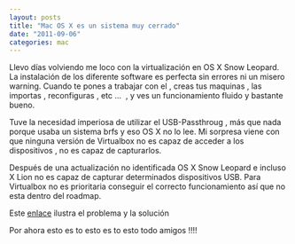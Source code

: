 ```yaml
---
layout: posts
title: "Mac OS X es un sistema muy cerrado"
date: "2011-09-06"
categories: mac
---
```


Llevo días volviendo me loco con la virtualización en OS X Snow Leopard. La instalación de los diferente software es perfecta sin errores ni un misero warning. Cuando te pones a trabajar con el , creas tus maquinas , las importas , reconfiguras , etc ...  , y ves un funcionamiento fluido y bastante bueno.

Tuve la necesidad imperiosa de utilizar el USB-Passthroug , más que nada porque usaba un sistema brfs y eso OS X no lo lee. Mi sorpresa viene con que ninguna versión de Virtualbox no es capaz de acceder a los dispositivos , no es capaz de capturarlos.

Después de una actualización no identificada OS X Snow Leopard e incluso X Lion no es capaz de capturar determinados dispositivos USB. Para Virtualbox no es prioritaria conseguir el correcto funcionamiento así que no esta dentro del roadmap.

Este [enlace](https://frank.heydlauf.de/jm2c/archive/80/virtualbox-on-os-x-host-howto-mount-an-external-usb-drive "Problema OS X Virtualbox") ilustra el problema y la solución

Por ahora esto es to esto es to esto todo amigos !!!!
